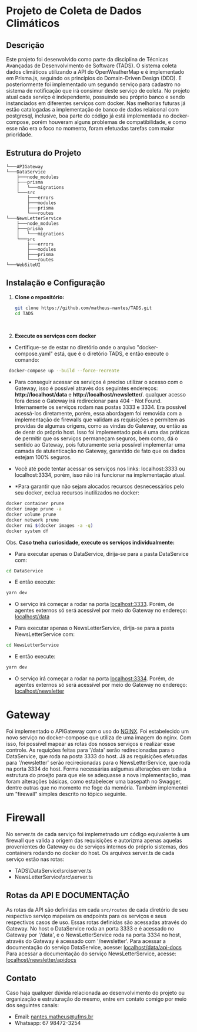 
# Projeto de Coleta de Dados Climáticos

## Descrição
Este projeto foi desenvolvido como parte da disciplina de Técnicas Avançadas de Desenvolvimento de Software (TADS). O sistema coleta dados climáticos utilizando a API do OpenWeatherMap e é implementado em Prisma.js, seguindo os princípios do Domain-Driven Design (DDD). E posteriormente foi implementado um segundo serviço para cadastro no sistema de notificação que irá consimur deste serviço de coleta. No projeto atual cada serviço é independente, possuindo seu próprio banco e sendo instanciados em diferentes serviços com docker. Nas melhorias futuras já estão catalogadas a implementação de banco de dados relaiconal com postgresql, inclusive, boa parte do código já está implementada no docker-compose, porém houveram alguns problemas de compatibilidade, e como esse não era o foco no momento, foram efetuadas tarefas com  maior prioridade.


## Estrutura do Projeto
```plaintext
└───APIGateway
└───DataService
    ├───node_modules
    ├───prisma
    │   └───migrations
    └───src
        ├───errors
        ├───modules
        ├───prisma
        └───routes
└───NewsLetterService
    ├───node_modules
    ├───prisma
    │   └───migrations
    └───src
        ├───errors
        ├───modules
        ├───prisma
        └───routes
└───WebSiteUI
```


## Instalação e Configuração
1. **Clone o repositório:**
   ```bash
   git clone https://github.com/matheus-nantes/TADS.git
   cd TADS
   ```

<br>

2. **Execute os serviços com docker**
- Certifique-se de estar no diretório onde o arquivo "docker-compose.yaml" está, que é o diretório TADS, e então execute o comando:
```bash
 docker-compose up --build --force-recreate
```
- Para conseguir acessar os serviços é preciso utilizar o acesso com o Gateway, isso é possível através dos seguintes endereços: <b>http://localhost/data</b> e <b>http://localhost/newsletter/</b>. qualquer acesso fora desse o Gateway irá redirecionar para 404 - Not Found. Internamente os serviços rodam nas postas 3333 e 3334. Era possível acessá-los diretamente, porém, essa abordagem foi removida com a implementação de firewalls que validam as requisições e permitem as providas de algumas origens, como as vindas do Gateway, ou então as de dentr do próprio host. Isso foi implementado pois é uma das práticas de permitir que os serviços permaneçam seguros, bem como, dá o sentido ao Gateway, pois futuramente seria possível implementar uma camada de atutenticação no Gateway, garantido de fato que os dados estejam 100% seguros.

- Você até pode tentar acessar os serviços nos links: localhost:3333 ou localhost:3334, porém, isso não irá funcionar na implementação atual.

- *Para garantir que não sejam alocados recursos desnecessários pelo seu docker, exclua recursos inutilizados no docker:
```bash
docker container prune
docker image prune -a
docker volume prune
docker network prune
docker rmi $(docker images -a -q)
docker system df
```

Obs. **Caso tneha curiosidade, execute os serviços individualmente:**
- Para executar apenas o DataService, dirija-se para a pasta DataService com:
```bash
cd DataService
```
- E então execute:
```bash
yarn dev
```
- O serviço irá começar a rodar na porta [localhost:3333](http://localhost:3333). Porém, de agentes externos só será acessível por meio do Gateway no endereço: [localhost/data](http://localhost/data)

- Para executar apenas o NewsLetterService, dirija-se para a pasta NewsLetterService com:
```bash
cd NewsLetterService
```
- E então execute:
```bash
yarn dev
```
- O serviço irá começar a rodar na porta [localhost:3334](http://localhost:3334). Porém, de agentes externos só será acessível por meio do Gateway no endereço: [localhost/newsletter](http://localhost/newsletter)


# Gateway
Foi implementado o APIGateway com o uso do [NGINX](https://nginx.org/en/). Foi estabelecido um novo serviço no docker-compose que utiliza de uma imagem do nginx. Com isso, foi possível mapear as rotas dos nossos serviços e realizar esse controle.
As requições feitas para '/data' serão redirecionadas para o DataService, que roda na posta 3333 do host.
Já as requisições efetuadas para '/newsletter' serão recirecionadas para o NewsLetterService, que roda na porta 3334 do host.
Forma necessárias aslgumas alterações em toda a estrutura do proejto para que ele se adequasse a nova implementação, mas foram alterações básicas, como estabelecer uma basepath no Swagger, dentre outras que no momento me foge da memória.
Também implementei um "firewall" simples descrito no tópico seguinte.


# Firewall
No server.ts de cada serviço foi implemetnado um código equivalente à um firewall que valida a origem das requisições e autorizma apenas aquelas provenientes do Gateway ou de serviços internos do próprio sistemas, dos containers rodando no docker do host.
Os arquivos server.ts de cada serviço estão nas rotas:
- TADS\DataService\src\server.ts
- NewsLetterService\src\server.ts


## Rotas da API E DOCUMENTAÇÃO
As rotas da API são definidas em cada `src/routes` de cada diretório de seu respectivo serviço mapeiam os endpoints para os serviços e seus respectivos casos de uso. Essas rotas definidas são acessadas através do Gateway. No host o DataService roda an porta 3333 e é acessado no Gateway por '/data', e o NewsLetterService roda na porta 3334 no  host, através do Gateway é acessado com '/newsletter'.
Para acessar a documentação do serviço DataService, acesse: [localhost/data/api-docs](http://localhost/data/api-docs)
Para acessar a documentação do serviço NewsLetterService, acesse: [localhost/newsletter/apidocs](http://localhost/newletter/api-docs)


## Contato
Caso haja qualquer dúvida relacionada ao desenvolvimento do projeto ou organização e estruturação do mesmo, entre em contato comigo por meio dos seguintes canais:

+ Email: nantes.matheus@ufms.br
+ Whatsapp: 67 98472-3254


